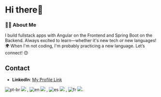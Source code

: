 # Hi there👋

### 👨‍💻 About Me

I build fullstack apps with Angular on the Frontend and Spring Boot on the Backend. Always excited to learn—whether it's new tech or new languages! 🌍
When I'm not coding, I'm probably practicing a new language. Let’s connect! 😊

## Contact
- **LinkedIn**: [My Profile Link](https://linkedin.com/in/andersonlacerdadev)

![pt-br](https://img.shields.io/badge/portugu%C3%AAs-8A2BE2) ![](https://geps.dev/progress/100) ,
![en](https://img.shields.io/badge/english-05A8AA) ![](https://geps.dev/progress/80) ,
![es](https://img.shields.io/badge/espan%C3%B5l-DC602E) ![](https://geps.dev/progress/70) , 
![fr](https://img.shields.io/badge/fran%C3%A7ais-3F612D) ![](https://geps.dev/progress/40).

